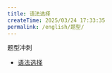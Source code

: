 ```yaml
---
title: 语法选择
createTime: 2025/03/24 17:33:35
permalink: /english/题型/
---
```


题型冲刺

- [语法选择](/english/题型/语法选择/)
